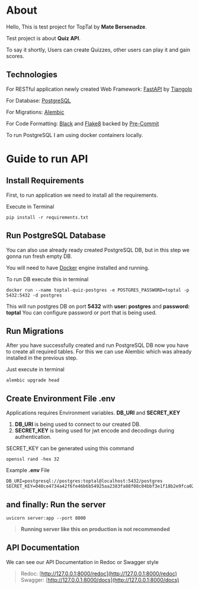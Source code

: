 # About

Hello, This is test project for TopTal by **Mate Bersenadze**.

Test project is about **Quiz API**.

To say it shortly, Users can create Quizzes, other users can play it and gain scores.


## Technologies

For RESTful application newly created Web Framework: [FastAPI](https://github.com/tiangolo/fastapi)  by [Tiangolo](https://tiangolo.com/)

For Database: [PostgreSQL](https://www.postgresql.org/)

For Migrations: [Alembic](https://alembic.sqlalchemy.org/en/latest/)

For Code Formatting: [Black](https://github.com/psf/black) and [Flake8](https://flake8.pycqa.org/en/latest/) backed by [Pre-Commit](https://pre-commit.com/)

To run PostgreSQL I am using docker containers locally.


# Guide to run API

## Install Requirements

First, to run application we need to install all the requirements.

Execute in Terminal

```shell
pip install -r requirements.txt
```

## Run PostgreSQL Database

You can also use already ready created PostgreSQL DB, but in this step we gonna run fresh empty DB.

You will need to have [Docker](https://www.docker.com/) engine installed and running.

To run DB execute this in terminal
```shell
docker run --name toptal-quiz-postgres -e POSTGRES_PASSWORD=toptal -p 5432:5432 -d postgres
```

This will run postgres DB on port **5432** with **user: postgres** and **password: toptal**
You can configure password or port that is being used.


## Run Migrations

After you have successfully created and run PostgreSQL DB now you have to create all required tables.
For this we can use Alembic which was already installed in the previous step.

Just execute in terminal
```shell
alembic upgrade head
```

## Create Environment File .env

Applications requires Environment variables. **DB_URI** and **SECRET_KEY**
1. **DB_URI** is being used to connect to our created DB.
2. **SECRET_KEY** is being used for jwt encode and decodings during authentication.

SECRET_KEY can be generated using this command
```shell
openssl rand -hex 32
```

Example **.env** File
```text
DB_URI=postgresql://postgres:toptal@localhost:5432/postgres
SECRET_KEY=040ce4734a42f6fe46b6b54925aa2383fa88f08c04bbf3e1f18b2e9fca0213d8
```

## and finally: Run the server

```shell
uvicorn server:app --port 8000
```

> **Running server like this on production is not recommended**


## API Documentation

We can see our API Documentation in Redoc or Swagger style
> Redoc: [http://127.0.0.1:8000/redoc](http://127.0.0.1:8000/redoc)
> Swagger: [http://127.0.0.1:8000/docs](http://127.0.0.1:8000/docs)